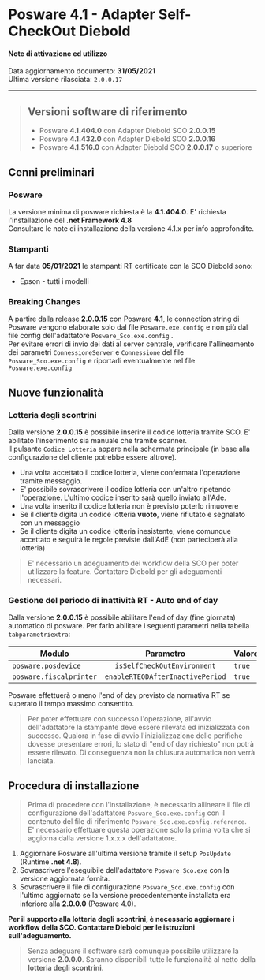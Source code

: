 # Posware 4.1 - Adapter Self-CheckOut Diebold
#### Note di attivazione ed utilizzo
Data aggiornamento documento: **31/05/2021** <br>
Ultima versione rilasciata: `2.0.0.17`

---
> ## Versioni software di riferimento
>
>
> - Posware **4.1.404.0** con Adapter Diebold SCO **2.0.0.15**
> - Posware **4.1.432.0** con Adapter Diebold SCO **2.0.0.16**
> - Posware **4.1.516.0** con Adapter Diebold SCO **2.0.0.17** o superiore
>

## Cenni preliminari

### Posware
La versione minima di posware richiesta è la **4.1.404.0**. E' richiesta l'installazione del **.net Framework 4.8** <br>
Consultare le note di installazione della versione 4.1.x per info approfondite.

### Stampanti
A far data **05/01/2021** le stampanti RT certificate con la SCO Diebold sono:

* Epson - tutti i modelli

### Breaking Changes
A partire dalla release **2.0.0.15** con Posware **4.1**, le connection string di Posware vengono elaborate solo dal file `Posware.exe.config` e non più dal file config dell'adattatore `Posware_Sco.exe.config` . <br>
Per evitare errori di invio dei dati al server centrale, verificare l'allineamento dei parametri `ConnessioneServer` e `Connessione` del file `Posware_Sco.exe.config` e riportarli eventualmente nel file `Posware.exe.config`

## Nuove funzionalità
### Lotteria degli scontrini
Dalla versione **2.0.0.15** è possibile inserire il codice lotteria tramite SCO. E' abilitato l'inserimento sia manuale che tramite scanner. <br>
Il pulsante `Codice Lotteria` appare nella schermata principale (in base alla configurazione del cliente potrebbe essere altrove).

* Una volta accettato il codice lotteria, viene confermata l'operazione tramite messaggio.
* E' possibile sovrascrivere il codice lotteria con un'altro ripetendo l'operazione. L'ultimo codice inserito sarà quello inviato all'Ade.
* Una volta inserito il codice lotteria non è previsto poterlo rimuovere
* Se il cliente digita un codice lotteria **vuoto**, viene rifiutato e segnalato con un messaggio
* Se il cliente digita un codice lotteria inesistente, viene comunque accettato e seguirà le regole previste dall'AdE (non parteciperà alla lotteria)

> E' necessario un adeguamento dei workflow della SCO per poter utilizzare la feature. Contattare Diebold per gli adeguamenti necessari.

### Gestione del periodo di inattività RT - Auto end of day
Dalla versione **2.0.0.15** è possibile abilitare l'end of day (fine giornata) automatico di posware. Per farlo abilitare i seguenti parametri nella tabella `tabparametriextra`:

| Modulo     | Parametro | Valore | Environment
| ----------- | :----------------: |------|-------|
`posware.posdevice` | `isSelfCheckOutEnvironment` | `true` | `production`
`posware.fiscalprinter` | `enableRTEODAfterInactivePeriod` | `true` | `production`

Posware effettuerà o meno l'end of day previsto da normativa RT se superato il tempo massimo consentito.
> Per poter effettuare con successo l'operazione, all'avvio dell'adattatore la stampante deve essere rilevata ed inizializzata con successo. Qualora in fase di avvio l'inizializzazione delle perifiche dovesse presentare errori, lo stato di "end of day richiesto" non potrà essere rilevato. Di conseguenza non la chiusura automatica non verrà lanciata.

## Procedura di installazione
> Prima di procedere con l'installazione, è necessario allineare il file di configurazione dell'adattatore `Posware_Sco.exe.config` con il contenuto del file di riferimento `Posware_Sco.exe.config.reference`. <br>
> E' necessario effettuare questa operazione solo la prima volta che si aggiorna dalla versione 1.x.x.x dell'adattatore.

1. Aggiornare Posware all'ultima versione tramite il setup `PosUpdate` (Runtime **.net 4.8**).
2. Sovrascrivere l'eseguibile dell'adattatore `Posware_Sco.exe` con la versione aggiornata fornita.
3. Sovrascrivere il file di configurazione `Posware_Sco.exe.config` con l'ultimo aggiornato se la versione precedentemente installata era inferiore alla **2.0.0.0** (Posware 4.0). 

**Per il supporto alla lotteria degli scontrini, è necessario aggiornare i workflow della SCO. Contattare Diebold per le istruzioni sull'adeguamento.** 
> Senza adeguare il software sarà comunque possibile utilizzare la versione **2.0.0.0**. Saranno disponibili tutte le funzionalità al netto della **lotteria degli scontrini**.